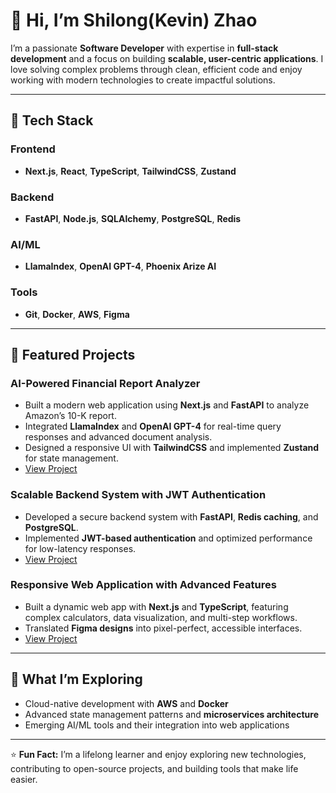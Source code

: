 # 👋 Hi, I’m Shilong(Kevin) Zhao  

I’m a passionate **Software Developer** with expertise in **full-stack development** and a focus on building **scalable, user-centric applications**. I love solving complex problems through clean, efficient code and enjoy working with modern technologies to create impactful solutions.  

---

## 🔧 **Tech Stack**  

### Frontend  
- **Next.js**, **React**, **TypeScript**, **TailwindCSS**, **Zustand**  

### Backend  
- **FastAPI**, **Node.js**, **SQLAlchemy**, **PostgreSQL**, **Redis**  

### AI/ML  
- **LlamaIndex**, **OpenAI GPT-4**, **Phoenix Arize AI**  

### Tools  
- **Git**, **Docker**, **AWS**, **Figma**  

---

## 🚀 **Featured Projects**  

### AI-Powered Financial Report Analyzer  
- Built a modern web application using **Next.js** and **FastAPI** to analyze Amazon’s 10-K report.  
- Integrated **LlamaIndex** and **OpenAI GPT-4** for real-time query responses and advanced document analysis.  
- Designed a responsive UI with **TailwindCSS** and implemented **Zustand** for state management.  
- [View Project](#)  

### Scalable Backend System with JWT Authentication  
- Developed a secure backend system with **FastAPI**, **Redis caching**, and **PostgreSQL**.  
- Implemented **JWT-based authentication** and optimized performance for low-latency responses.  
- [View Project](#)  

### Responsive Web Application with Advanced Features  
- Built a dynamic web app with **Next.js** and **TypeScript**, featuring complex calculators, data visualization, and multi-step workflows.  
- Translated **Figma designs** into pixel-perfect, accessible interfaces.  
- [View Project](#)  

---

## 🌱 **What I’m Exploring**  
- Cloud-native development with **AWS** and **Docker**  
- Advanced state management patterns and **microservices architecture**  
- Emerging AI/ML tools and their integration into web applications  

---
⭐ **Fun Fact:** I’m a lifelong learner and enjoy exploring new technologies, contributing to open-source projects, and building tools that make life easier.  
